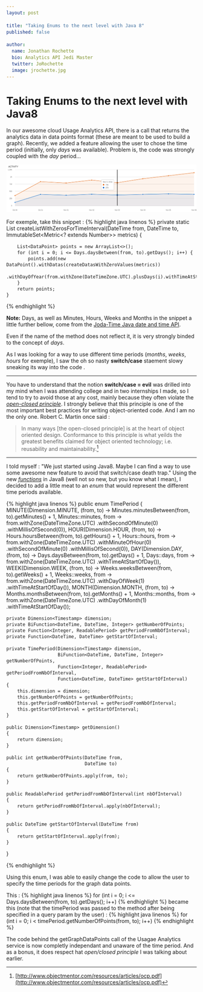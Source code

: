```yaml
---
layout: post

title: "Taking Enums to the next level with Java 8"
published: false

author:
  name: Jonathan Rochette
  bio: Analytics API Jedi Master
  twitter: JoRochette
  image: jrochette.jpg
---
```


Taking Enums to the next level with Java8
===================


In our awesome cloud Usage Analytics API, there is a call that returns the analytics data in data points format (these are meant to be used to build a graph). Recently, we added a feature allowing the user to chose the time period (initially, only *days* was available). Problem is, the code was strongly coupled with the *day* period...

<!-- more -->

![image](/images/graphexemple.png)

For exemple, take this snippet :
{% highlight java linenos %}
private static List<DataPoint> createListWithZerosForTimeInterval(DateTime from,
                                                                  DateTime to,
                                                                  ImmutableSet<Metric<? extends Number>> metrics)
    {

        List<DataPoint> points = new ArrayList<>();
        for (int i = 0; i <= Days.daysBetween(from, to).getDays(); i++) {
            points.add(new DataPoint().withDatas(createDatasWithZeroValues(metrics))
                                      .withDayOfYear(from.withZone(DateTimeZone.UTC).plusDays(i).withTimeAtStartOfDay()));
        }
        return points;
    }
{% endhighlight %}

**Note:** Days, as well as Minutes, Hours, Weeks and Months in the snippet a little further bellow, come from the [Joda-Time Java date and time API](http://www.joda.org/joda-time/).

Even if the name of the method does not reflect it, it is very strongly binded to the concept of *days*.

As I was looking for a way to use different time periods (*months*, *weeks*, *hours* for exemple), I saw the oh so nasty **switch/case** staement slowy sneaking its way into the code .  

----------
You have to understand that the notion **switch/case = evil** was drilled into my mind when I was attending college and in two internships I made, so I tend to try to avoid those at any cost, mainly because they often violate the [*open-closed principle*](http://en.wikipedia.org/wiki/Open/closed_principle). I strongly believe that this principle is one of the most important best practices for writing object-oriented code. And I am no the only one. Robert C. Martin once said :
>In many ways [the open-closed principle] is at the heart of object oriented design. Conformance to this principle is what yeilds the greatest benefits claimed for object oriented technology; i.e. reusability and maintainability.[^footnote]

  [^footnote]: [http://www.objectmentor.com/resources/articles/ocp.pdf](http://www.objectmentor.com/resources/articles/ocp.pdf)

------------
I told myself : "We just started using Java8. Maybe I can find a way to use some awesome new feature to avoid that switch/case death trap." Using the new [*functions*](http://docs.oracle.com/javase/8/docs/api/java/util/function/package-summary.html) in Java8 (well not so new, but you know what I mean), I decided to add a little meat to an *enum* that would represent the different time periods available.

{% highlight java linenos %}
public enum TimePeriod
{
    MINUTE(Dimension.MINUTE, (from,
                              to) -> Minutes.minutesBetween(from, to).getMinutes() + 1, Minutes::minutes, from -> from.withZone(DateTimeZone.UTC)
                                                                                                                      .withSecondOfMinute(0)
                                                                                                                      .withMillisOfSecond(0)),
    HOUR(Dimension.HOUR, (from,
                          to) -> Hours.hoursBetween(from, to).getHours() + 1, Hours::hours, from -> from.withZone(DateTimeZone.UTC)
                                                                                                        .withMinuteOfHour(0)
                                                                                                        .withSecondOfMinute(0)
                                                                                                        .withMillisOfSecond(0)),
    DAY(Dimension.DAY, (from,
                        to) -> Days.daysBetween(from, to).getDays() + 1, Days::days, from -> from.withZone(DateTimeZone.UTC)
                                                                                                 .withTimeAtStartOfDay()),
    WEEK(Dimension.WEEK, (from,
                          to) -> Weeks.weeksBetween(from, to).getWeeks() + 1, Weeks::weeks, from -> from.withZone(DateTimeZone.UTC)
                                                                                                        .withDayOfWeek(1)
                                                                                                        .withTimeAtStartOfDay()),
    MONTH(Dimension.MONTH, (from,
                            to) -> Months.monthsBetween(from, to).getMonths() + 1, Months::months, from -> from.withZone(DateTimeZone.UTC)
                                                                                                               .withDayOfMonth(1)
                                                                                                               .withTimeAtStartOfDay());

    private Dimension<Timestamp> dimension;
    private BiFunction<DateTime, DateTime, Integer> getNumberOfPoints;
    private Function<Integer, ReadablePeriod> getPeriodFromNbOfInterval;
    private Function<DateTime, DateTime> getStartOfInterval;

    private TimePeriod(Dimension<Timestamp> dimension,
                       BiFunction<DateTime, DateTime, Integer> getNumberOfPoints,
                       Function<Integer, ReadablePeriod> getPeriodFromNbOfInterval,
                       Function<DateTime, DateTime> getStartOfInterval)
    {
        this.dimension = dimension;
        this.getNumberOfPoints = getNumberOfPoints;
        this.getPeriodFromNbOfInterval = getPeriodFromNbOfInterval;
        this.getStartOfInterval = getStartOfInterval;
    }

    public Dimension<Timestamp> getDimension()
    {
        return dimension;
    }

    public int getNumberOfPoints(DateTime from,
                                 DateTime to)
    {
        return getNumberOfPoints.apply(from, to);
    }

    public ReadablePeriod getPeriodFromNbOfInterval(int nbOfInterval)
    {
        return getPeriodFromNbOfInterval.apply(nbOfInterval);
    }

    public DateTime getStartOfInterval(DateTime from)
    {
        return getStartOfInterval.apply(from);
    }
}

{% endhighlight %}

Using this enum, I was able to easily change the code to allow the user to specify the time periods for the graph data points. 

This :
{% highlight java linenos %}
for (int i = 0; i <= Days.daysBetween(from, to).getDays(); i++)
{% endhighlight %}
became this (note that the timePeriod was passed to the method after being specified in a query param by the user) :
{% highlight java linenos %}
for (int i = 0; i < timePeriod.getNumberOfPoints(from, to); i++)
{% endhighlight %}

The code behind the getGraphDataPoints call of the Usagae Analytics service is now completly independant and unaware of the time period. And as a bonus, it does respect hat *open/closed principle* I was talking about earlier.
